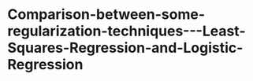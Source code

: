 # Comparison-between-some-regularization-techniques---Least-Squares-Regression-and-Logistic-Regression
